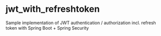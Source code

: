 # jwt_with_refreshtoken
Sample implementation of JWT authentication / authorization incl. refresh token with Spring Boot + Spring Security

